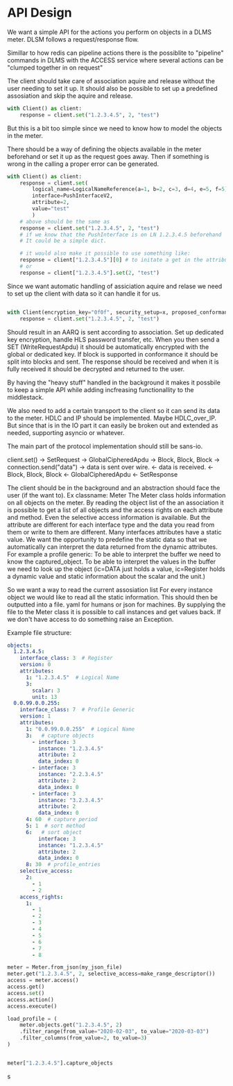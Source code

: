 # API Design

We want a simple API for the actions you perform on objects in a DLMS meter.
DLSM follows a request/response flow.

Simillar to how redis can pipeline actions there is the possiblite to "pipeline"
commands in DLMS with the ACCESS service where several actions can
be "clumped together in on request"

The client should take care of association aquire and release without the user needing
to set it up. It should also be possible to set up a predefined assosiation and skip the
aquire and release.

```python
with Client() as client:
    response = client.set("1.2.3.4.5", 2, "test")
```

But this is a bit too simple since we need to know how to model the objects in the meter.

There should be a way of defining the objects available in the meter beforehand or
set it up as the request goes away. Then if something is wrong in the calling a proper
error can be generated.

```python
with Client() as client:
    response = client.set(
        logical_name=LogicalNameReference(a=1, b=2, c=3, d=4, e=5, f=5)
        interface=PushInterfaceV2,
        attribute=2,
        value="test"
        )
    # above should be the same as
    response = client.set("1.2.3.4.5", 2, "test")
    # if we know that the PushInterface is on LN 1.2.3.4.5 beforehand
    # It could be a simple dict.

    # it would also make it possible to use something like:
    response = client["1.2.3.4.5"][0] # to initate a get in the attribute.
    # or
    response = client["1.2.3.4.5"].set(2, "test")

```

Since we want automatic handling of assiciation aquire and relase we need to set up
the client with data so it can handle it for us.

```python

with Client(encryption_key="0f0f", security_setup=x, proposed_conformance=Conformance() as client:
    response = client.set("1.2.3.4.5", 2, "test")
```

Should result in an AARQ is sent according to association. Set up dedicated key
encryption, handle HLS password transfer, etc.
When you then send a SET (WriteRequestApdu) it should be automatically encrypted
with the global or dedicated key. If block is supported in conformance it should be
split into blocks and sent. The response should be received and when it is fully
received it should be decrypted and returned to the user.

By having the "heavy stuff" handled in the background it makes it possbile to keep a
simple API while adding incfreasing functionallity to the middlestack.

We also need to add a certain transport to the client so it can send its data to the
meter. HDLC and IP should be implemented. Maybe HDLC_over_IP. But since that is in the
IO part it can easily be broken out and extended as needed, supporting asyncio or
whatever.

The main part of the protocol implementation should still be sans-io.

client.set()
 -> SetRequest
   -> GlobalCipheredApdu
      -> Block, Block, Block
      -> connection.send("data")
      -> data is sent over wire.
      <- data is received.
      <- Block, Block, Block
   <- GlobalCipheredApdu
 <- SetResponse


The client should be in the background and an abstraction should face the user
(if the want to).
Ex classname: Meter
The Meter class holds information on all objects on the meter. By reading the
object list of the an association it is possible to get a list of all objects and the
access rights on each attribute and method. Even the selective access information is
available. But the attribute are different for each interface type and the data you
read from them or write to them are different. Many interfaces attributes have a static
value. We want the opportunity to predefine the static data so that we automatically
can interpret the data returned from the dynamic attributes.
For example a profile generic:
To be able to interpret the buffer we need to know the captured_object.
To be able to interpret the values in the buffer we need to look up the object
(ic=DATA just holds a value, ic=Register holds a dynamic value and static information
about the scalar and the unit.)


So we want a way to read the current assosiation list
For every instance object we would like to read all the static information.
This should then be outputted into a file. yaml for humans or json for machines.
By supplying the file to the Meter class it is possible to call instances and get
values back. If we don't have access to do something raise an Exception.

Example file structure:
````yaml
objects:
  1.2.3.4.5:
    interface_class: 3  # Register
    version: 0
    attributes:
      1: "1.2.3.4.5"  # Logical Name
      3:
        scalar: 3
        unit: 13
  0.0.99.0.0.255:
    interface_class: 7  # Profile Generic
    version: 1
    attributes:
      1: "0.0.99.0.0.255"  # Logical Name
      3:   # capture objects
        - interface: 3
          instance: "1.2.3.4.5"
          attribute: 2
          data_index: 0
        - interface: 3
          instance: "2.2.3.4.5"
          attribute: 2
          data_index: 0
        - interface: 3
          instance: "3.2.3.4.5"
          attribute: 2
          data_index: 0
      4: 60  # capture period
      5: 1  # sort method
      6:   # sort object
          interface: 3
          instance: "1.2.3.4.5"
          attribute: 2
          data_index: 0
      8: 30  # profile_entries
    selective_access:
      2:
        - 1
        - 2
    access_rights:
      1:
        - 1
        - 2
        - 3
        - 4
        - 5
        - 6
        - 7
        - 8


````

```python
meter = Meter.from_json(my_json_file)
meter.get("1.2.3.4.5", 2, selective_access=make_range_descriptor())
access = meter.access()
access.get()
access.set()
access.action()
access.execute()

load_profile = (
    meter.objects.get("1.2.3.4.5", 2)
    .filter_range(from_value="2020-02-03", to_value="2020-03-03")
    .filter_columns(from_value=2, to_value=3)
)


meter["1.2.3.4.5"].capture_objects

```
s
